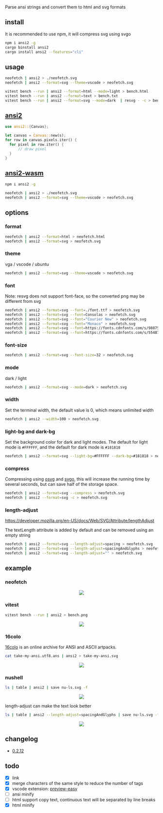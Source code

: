 Parse ansi strings and convert them to html and svg formats

## install
It is recommended to use npm, it will compress svg using svgo
```bash
npm i ansi2 -g
cargo binstall ansi2
cargo install ansi2 --features="cli"
```

## usage
```bash
neofetch | ansi2 > ./neofetch.svg
neofetch | ansi2 --format=svg --theme=vscode > neofetch.svg

vitest bench --run | ansi2 --format=html --mode=light > bench.html
vitest bench --run | ansi2 --format=text > bench.txt
vitest bench --run | ansi2 --format=svg --mode=dark  | resvg - -c > bench.png
```

## [ansi2](./ansi2)

```rs
use ansi2::{Canvas};

let canvas = Canvas::new(s);
for row in canvas.pixels.iter() {
  for pixel in row.iter() {
      // draw pixel
  }
}
```

## [ansi2-wasm](./ansi2-wasm)
```bash
npm i ansi2 -g

neofetch | ansi2 > ./neofetch.svg
neofetch | ansi2 --format=svg --theme=vscode > neofetch.svg

```

## options
### format
```bash
neofetch | ansi2 --format=html > neofetch.html
neofetch | ansi2 --format=svg > neofetch.svg
```

### theme
vga / vscode / ubuntu
```bash
neofetch | ansi2 --format=svg --theme=vscode > neofetch.svg
```
### font

Note: resvg does not support font-face, so the converted png may be different from svg
```bash
neofetch | ansi2 --format=svg --font=./font.ttf > neofetch.svg
neofetch | ansi2 --format=svg --font=Consolas > neofetch.svg
neofetch | ansi2 --format=svg --font="Courier New" > neofetch.svg
neofetch | ansi2 --format=svg --font="Monaco" > neofetch.svg
neofetch | ansi2 --format=svg --font=https://fonts.cdnfonts.com/s/98875/JetBrainsMonoRegular.woff > neofetch.svg
neofetch | ansi2 --format=svg --font=https://fonts.cdnfonts.com/s/55487/FiraCode-Regular.woff > neofetch.svg
```

### font-size

```bash
neofetch | ansi2 --format=svg --font-size=32 > neofetch.svg
```

### mode
dark / light
```bash
neofetch | ansi2 --format=svg --mode=dark > neofetch.svg
```


### width

Set the terminal width, the default value is 0, which means unlimited width

```bash
neofetch | ansi2 --width=100 > neofetch.svg
```


### light-bg and dark-bg

Set the background color for dark and light modes. The default for light mode is ```#FFFFFF```, and the default for dark mode is ```#181818```

```bash
neofetch | ansi2 --format=svg --light-bg=#FFFFFF --dark-bg=#181818 > neofetch.svg
```

### compress

Compressing using [osvg](https://github.com/ahaoboy/osvg) and [svgo](https://github.com/svg/svgo), this will increase the running time by several seconds, but can save half of the storage space.

```bash
neofetch | ansi2 --format=svg --compress > neofetch.svg
neofetch | ansi2 --format=svg -c > neofetch.svg
```


### length-adjust

https://developer.mozilla.org/en-US/docs/Web/SVG/Attribute/lengthAdjust

The textLength attribute is added by default and can be removed using an empty string


```bash
neofetch | ansi2 --format=svg --length-adjust=spacing > neofetch.svg
neofetch | ansi2 --format=svg --length-adjust=spacingAndGlyphs > neofetch.svg
neofetch | ansi2 --format=svg --length-adjust="" > neofetch.svg
```

## example
### neofetch

<div align="center">
	<a href="https://github.com/ahaoboy/neofetch">
		<img src="assets/win11.svg">
	</a>
</div>

### vitest

```bash
vitest bench --run | ansi2 > bench.png
```
<div align="center">
	<a href="https://github.com/ahaoboy/ansi2">
		<img src="assets/vitest.svg">
	</a>
</div>



### 16colo

[16colo](https://16colo.rs/) is an online archive for ANSI and ASCII artpacks.

```bash
cat take-my-ansi.utf8.ans | ansi2 > take-my-ansi.svg
```

<div align="center">
	<a href="https://github.com/ahaoboy/ansi2">
		<img src="assets/take-my-ansi.utf8.svg">
	</a>
</div>

### nushell

```bash
ls | table | ansi2 | save nu-ls.svg -f
```
<div align="center">
	<a href="https://github.com/ahaoboy/ansi2">
		<img src="assets/nu-ls.svg">
	</a>
</div>

length-adjust can make the text look better

```bash
ls | table | ansi2 --length-adjust=spacingAndGlyphs | save nu-ls.svg -f
```
<div align="center">
	<a href="https://github.com/ahaoboy/ansi2">
		<img src="assets/nu-ls.fix.svg">
	</a>
</div>

## changelog

- [0.2.12](./assets/changelog/0.2.12.md)

## todo

- [x] link
- [x] merge characters of the same style to reduce the number of tags
- [x] vscode extension: [preview-easy](https://github.com/ahaoboy/preview-easy.git)
- [ ] ansi minify
- [ ] html support copy text, continuous text will be separated by line breaks
- [x] html minify